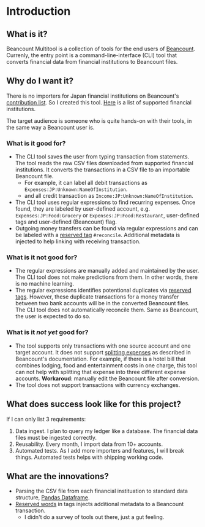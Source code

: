 # Introduction

## What is it?

Beancount Multitool is a collection of tools for the end users of [Beancount](https://github.com/beancount/beancount). Currenly, the entry point is a command-line-interface (CLI) tool that converts financial data from financial institutions to Beancount files.

## Why do I want it?

There is no importers for Japan financial institutions on Beancount's [contribution list](https://beancount.github.io/docs/external_contributions.html). So I created this tool. [Here](institutions/index.md) is a list of supported financial institutions.

The target audience is someone who is quite hands-on with their tools, in the same way a Beancount user is.

### What is it good for?

* The CLI tool saves the user from typing transaction from statements. The tool reads the raw CSV files downloaded from supported financial institutions. It converts the transactions in a CSV file to an importable Beancount file.
    * For example, it can label all debit transactions as `Expenses:JP:Unknown:NameOfInstitution`.
    * and all credit transaction as `Income:JP:Unknown:NameOfInstitution`.
* The CLI tool uses regular expressions to find recurring expenses. Once found, they are labeled by user-defined account, e.g. `Expenses:JP:Food:Grocery` or `Expenses:JP:Food:Restaurant`, user-defined tags and user-defined (Beancount) flag.
* Outgoing money transfers can be found via regular expressions and can be labeled with a [reserved tag](usage/tags.md) `#reconcile`. Additional metadata is injected to help linking with receiving transaction.

### What is it not good for?

* The regular expressions are manually added and maintained by the user. The CLI tool does not make predictions from them. In other words, there is no machine learning.
* The regular expressions identifies potentional duplicates via [reserved tags](usage/tags.md). However, these duplicate transactions for a money transfer between two bank accounts will be in the converted Beancount files. The CLI tool does not automatically reconcile them. Same as Beancount, the user is expected to do so.

### What is it *not yet* good for?

* The tool supports only transactions with one source account and one target account. It does not support [splitting expenses][] as described in Beancount's documentation. For example, if there is a hotel bill that combines lodging, food and entertainment costs in one charge, this tool can not help with splitting that expense into three different expense accounts. **Workaroud**: manually edit the Beancount file after conversion.
* The tool does not support transactions with currency exchanges.

## What does success look like for this project?

If I can only list 3 requirements:

1. Data ingest. I plan to query my ledger like a database. The financial data files must be ingested correctly.
2. Reusability. Every month, I import data from 10+ accounts.
3. Automated tests. As I add more importers and features, I will break things. Automated tests helps with shipping working code.


[splitting expenses]: https://beancount.github.io/docs/sharing_expenses_with_beancount.html#splitting-expenses

## What are the innovations?

* Parsing the CSV file from each financial instituation to standard data structure, [Pandas Dataframe](https://pandas.pydata.org/pandas-docs/stable/reference/frame.html).
* [Reserved words](usage/tags.md) in tags injects additional metadata to a Beancount transaction.
    * I didn't do a survey of tools out there, just a gut feeling.
